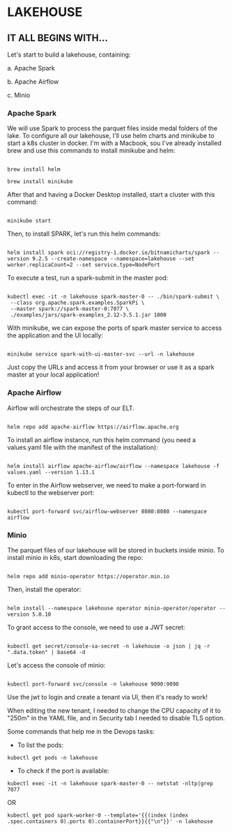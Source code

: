 # LAKEHOUSE

## IT ALL BEGINS WITH...
Let's start to build a lakehouse, containing:

a. Apache Spark 

b. Apache Airflow

c. Minio


### Apache Spark

We will use Spark to process the parquet files inside medal folders of the lake. To configure all our lakehouse, I'll use helm charts and minikube to start a k8s cluster in docker. I'm with a Macbook, sou I've already installed brew and use this commands to install minikube and helm:

```

brew install helm

brew install minikube

```

After that and having a Docker Desktop installed, start a cluster with this command:
```

minikube start

```

Then, to install SPARK, let's run this helm commands:
```

helm install spark oci://registry-1.docker.io/bitnamicharts/spark --version 9.2.5 --create-namespace --namespace=lakehouse --set worker.replicaCount=2 --set service.type=NodePort

```

To execute a test, run a spark-submit in the master pod:
```

kubectl exec -it -n lakehouse spark-master-0 -- ./bin/spark-submit \
 --class org.apache.spark.examples.SparkPi \
 --master spark://spark-master-0:7077 \
 ./examples/jars/spark-examples_2.12-3.5.1.jar 1000

```

With minikube, we can expose the ports of spark master service to access the application and the UI locally:
```

minikube service spark-with-ui-master-svc --url -n lakehouse

```

Just copy the URLs and access it from your browser or use it as a spark master at your local application!


### Apache Airflow

Airflow will orchestrate the steps of our ELT.

```

helm repo add apache-airflow https://airflow.apache.org

```

To install an airflow instance, run this helm command (you need a values.yaml file with the manifest of the installation):
```

helm install airflow apache-airflow/airflow --namespace lakehouse -f values.yaml --version 1.13.1

````

To enter in the Airflow webserver, we need to make a port-forward in kubectl to the webserver port:
```

kubectl port-forward svc/airflow-webserver 8080:8080 --namespace airflow

```


### Minio

The parquet files of our lakehouse will be stored in buckets inside minio. To install minio in k8s, start downloading the repo:

```

helm repo add minio-operator https://operator.min.io

```

Then, install the operator:
```

helm install --namespace lakehouse operator minio-operator/operator --version 5.0.10

```

To grant access to the console, we need to use a JWT secret:
```

kubectl get secret/console-sa-secret -n lakehouse -o json | jq -r ".data.token" | base64 -d

```

Let's access the console of minio:
```

kubectl port-forward svc/console -n lakehouse 9090:9090

```

Use the jwt to login and create a tenant via UI, then it's ready to work!

When editing the new tenant, I needed to change the CPU capacity of it to "250m" in the YAML file, and in Security tab I needed to disable TLS option.


Some commands that help me in the Devops tasks:

- To list the pods:
```
kubectl get pods -n lakehouse
```

- To check if the port is available:
```
kubectl exec -it -n lakehouse spark-master-0 -- netstat -nltp|grep 7077
```
OR
```
kubectl get pod spark-worker-0 --template='{{(index (index .spec.containers 0).ports 0).containerPort}}{{"\n"}}' -n lakehouse
```
